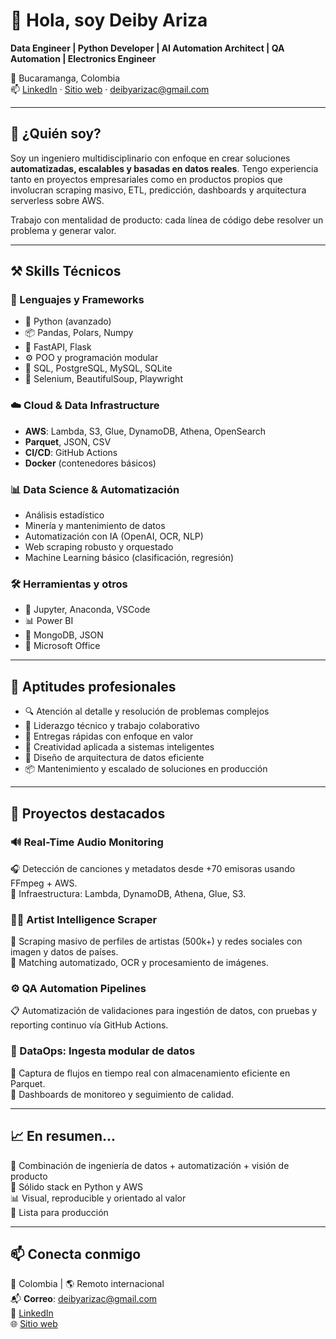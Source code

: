 # 👋 Hola, soy Deiby Ariza

**Data Engineer | Python Developer | AI Automation Architect | QA Automation | Electronics Engineer**

📍 Bucaramanga, Colombia  
📫 [LinkedIn](https://linkedin.com/in/deibyariza) · [Sitio web](https://zyntrasystems.com) · deibyarizac@gmail.com  

---

## 🧠 ¿Quién soy?

Soy un ingeniero multidisciplinario con enfoque en crear soluciones **automatizadas, escalables y basadas en datos reales**. Tengo experiencia tanto en proyectos empresariales como en productos propios que involucran scraping masivo, ETL, predicción, dashboards y arquitectura serverless sobre AWS.

Trabajo con mentalidad de producto: cada línea de código debe resolver un problema y generar valor.

---

## ⚒️ Skills Técnicos

### 🧩 Lenguajes y Frameworks
- 🐍 Python (avanzado)
- 📦 Pandas, Polars, Numpy
- 🔄 FastAPI, Flask
- ⚙️ POO y programación modular
- 📜 SQL, PostgreSQL, MySQL, SQLite
- 🧪 Selenium, BeautifulSoup, Playwright

### ☁️ Cloud & Data Infrastructure
- **AWS**: Lambda, S3, Glue, DynamoDB, Athena, OpenSearch
- **Parquet**, JSON, CSV
- **CI/CD**: GitHub Actions
- **Docker** (contenedores básicos)

### 📊 Data Science & Automatización
- Análisis estadístico
- Minería y mantenimiento de datos
- Automatización con IA (OpenAI, OCR, NLP)
- Web scraping robusto y orquestado
- Machine Learning básico (clasificación, regresión)

### 🛠️ Herramientas y otros
- 🧪 Jupyter, Anaconda, VSCode
- 📊 Power BI
- 🧠 MongoDB, JSON
- 🧩 Microsoft Office

---

## 🧪 Aptitudes profesionales

- 🔍 Atención al detalle y resolución de problemas complejos  
- 👥 Liderazgo técnico y trabajo colaborativo  
- 🚀 Entregas rápidas con enfoque en valor  
- 🧠 Creatividad aplicada a sistemas inteligentes  
- 🧰 Diseño de arquitectura de datos eficiente  
- 📦 Mantenimiento y escalado de soluciones en producción

---

## 📌 Proyectos destacados

### 🔊 Real-Time Audio Monitoring  
🎧 Detección de canciones y metadatos desde +70 emisoras usando FFmpeg + AWS.  
🧱 Infraestructura: Lambda, DynamoDB, Athena, Glue, S3.

### 🧑‍🎤 Artist Intelligence Scraper  
🎨 Scraping masivo de perfiles de artistas (500k+) y redes sociales con imagen y datos de países.  
📂 Matching automatizado, OCR y procesamiento de imágenes.

### ⚙️ QA Automation Pipelines  
📋 Automatización de validaciones para ingestión de datos, con pruebas y reporting continuo vía GitHub Actions.

### 📡 DataOps: Ingesta modular de datos  
🔁 Captura de flujos en tiempo real con almacenamiento eficiente en Parquet.  
🔎 Dashboards de monitoreo y seguimiento de calidad.

---

## 📈 En resumen...

🧠 Combinación de ingeniería de datos + automatización + visión de producto  
🧰 Sólido stack en Python y AWS  
📊 Visual, reproducible y orientado al valor  
🎯 Lista para producción

---

## 📫 Conecta conmigo

📍 Colombia | 🌎 Remoto internacional  
📬 **Correo**: deibyarizac@gmail.com  
🔗 [LinkedIn](https://linkedin.com/in/deibyariza)  
🌐 [Sitio web](https://zyntrasystems.com)

